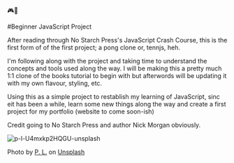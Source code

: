 🎮🔰

#Beginner JavaScript Project

After reading through No Starch Press's JavaScript Crash Course, this is the first form of of the first project; a pong clone or, tennjs, heh.

I'm following along with the project and taking time to understand the concepts and tools used along the way. I will be making this a pretty much 1:1 clone of the books tutorial to begin with but afterwords will be updating it with my own flavour, styling, etc. 

Using this as a simple project to restablish my learning of JavaScript, sinc eit has been a while, learn some new things along the way and create a first project for my portfolio (website to come soon-ish)

Credit going to No Starch Press and author Nick Morgan obviously. 


![p-l-U4mxkp2HQGU-unsplash](https://github.com/user-attachments/assets/8c18d756-e1cf-4428-b7fe-7911492db757)


Photo by <a href="https://unsplash.com/@partrickl?utm_content=creditCopyText&utm_medium=referral&utm_source=unsplash">P. L.</a> on <a href="https://unsplash.com/photos/a-yellow-arcade-machine-sitting-on-top-of-a-wooden-floor-U4mxkp2HQGU?utm_content=creditCopyText&utm_medium=referral&utm_source=unsplash">Unsplash</a>
      
